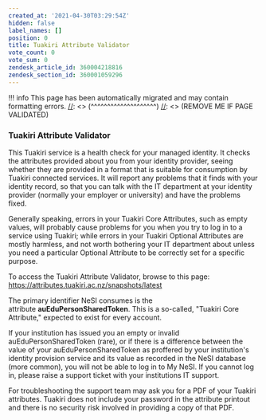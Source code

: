 ```yaml
---
created_at: '2021-04-30T03:29:54Z'
hidden: false
label_names: []
position: 0
title: Tuakiri Attribute Validator
vote_count: 0
vote_sum: 0
zendesk_article_id: 360004218816
zendesk_section_id: 360001059296
---
```



[//]: <> (REMOVE ME IF PAGE VALIDATED)
[//]: <> (vvvvvvvvvvvvvvvvvvvv)
!!! info
    This page has been automatically migrated and may contain formatting errors.
[//]: <> (^^^^^^^^^^^^^^^^^^^^)
[//]: <> (REMOVE ME IF PAGE VALIDATED)
<h3 id="01F4GDTS6RTDR30872X1FXFJDB">Tuakiri Attribute Validator</h3><p>This Tuakiri service is a health check for your managed identity. It checks the attributes provided about you from your identity provider, seeing whether they are provided in a format that is suitable for consumption by Tuakiri connected services. It will report any problems that it finds with your identity record, so that you can talk with the IT department at your identity provider (normally your employer or university) and have the problems fixed.</p><p>Generally speaking, errors in your Tuakiri Core Attributes, such as empty values, will probably cause problems for you when you try to log in to a service using Tuakiri; while errors in your Tuakiri Optional Attributes are mostly harmless, and not worth bothering your IT department about unless you need a particular Optional Attribute to be correctly set for a specific purpose.</p><p>To access the Tuakiri Attribute Validator, browse to this page: <a href="https://attributes.tuakiri.ac.nz/snapshots/latest">https://attributes.tuakiri.ac.nz/snapshots/latest﻿</a></p><p>The primary identifier NeSI consumes is the attribute <strong>auEduPersonSharedToken</strong>. This is a so-called, "Tuakiri Core Attribute," expected to exist for every account.</p><p>If your institution has issued you an empty or invalid auEduPersonSharedToken (rare), or if there is a difference between the value of your auEduPersonSharedToken as proffered by your institution's identity provision service and its value as recorded in the NeSI database (more common), you will not be able to log in to My NeSI. If you cannot log in, please raise a support ticket with your institutions IT support. </p><p>For troubleshooting the support team may ask you for a PDF of your Tuakiri attributes. Tuakiri does not include your password in the attribute printout and there is no security risk involved in providing a copy of that PDF.</p>